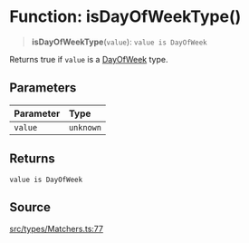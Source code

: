 # Function: isDayOfWeekType()

> **isDayOfWeekType**(`value`): `value is DayOfWeek`

Returns true if `value` is a [DayOfWeek](../type-aliases/DayOfWeek.md) type.

## Parameters

| Parameter | Type |
| :------ | :------ |
| `value` | `unknown` |

## Returns

`value is DayOfWeek`

## Source

[src/types/Matchers.ts:77](https://github.com/gpbl/react-day-picker/blob/a604fd23887c832117da414a9c63b1b84efb97d9/src/types/Matchers.ts#L77)
